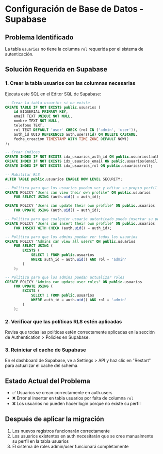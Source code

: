 # Configuración de Base de Datos - Supabase

## Problema Identificado
La tabla `usuarios` no tiene la columna `rol` requerida por el sistema de autenticación.

## Solución Requerida en Supabase

### 1. Crear la tabla usuarios con las columnas necesarias

Ejecuta este SQL en el Editor SQL de Supabase:

```sql
-- Crear la tabla usuarios si no existe
CREATE TABLE IF NOT EXISTS public.usuarios (
    id BIGSERIAL PRIMARY KEY,
    email TEXT UNIQUE NOT NULL,
    nombre TEXT NOT NULL,
    telefono TEXT,
    rol TEXT DEFAULT 'user' CHECK (rol IN ('admin', 'user')),
    auth_id UUID REFERENCES auth.users(id) ON DELETE CASCADE,
    fecha_creacion TIMESTAMP WITH TIME ZONE DEFAULT NOW()
);

-- Crear índices
CREATE INDEX IF NOT EXISTS idx_usuarios_auth_id ON public.usuarios(auth_id);
CREATE INDEX IF NOT EXISTS idx_usuarios_email ON public.usuarios(email);
CREATE INDEX IF NOT EXISTS idx_usuarios_rol ON public.usuarios(rol);

-- Habilitar RLS
ALTER TABLE public.usuarios ENABLE ROW LEVEL SECURITY;

-- Política para que los usuarios puedan ver y editar su propio perfil
CREATE POLICY "Users can view their own profile" ON public.usuarios
    FOR SELECT USING (auth.uid() = auth_id);

CREATE POLICY "Users can update their own profile" ON public.usuarios
    FOR UPDATE USING (auth.uid() = auth_id);

-- Política para que cualquier usuario autenticado pueda insertar su perfil
CREATE POLICY "Users can insert their own profile" ON public.usuarios
    FOR INSERT WITH CHECK (auth.uid() = auth_id);

-- Política para que los admins puedan ver todos los usuarios
CREATE POLICY "Admins can view all users" ON public.usuarios
    FOR SELECT USING (
        EXISTS (
            SELECT 1 FROM public.usuarios 
            WHERE auth_id = auth.uid() AND rol = 'admin'
        )
    );

-- Política para que los admins puedan actualizar roles
CREATE POLICY "Admins can update user roles" ON public.usuarios
    FOR UPDATE USING (
        EXISTS (
            SELECT 1 FROM public.usuarios 
            WHERE auth_id = auth.uid() AND rol = 'admin'
        )
    );
```

### 2. Verificar que las políticas RLS estén aplicadas

Revisa que todas las políticas estén correctamente aplicadas en la sección de Authentication > Policies en Supabase.

### 3. Reiniciar el cache de Supabase

En el dashboard de Supabase, ve a Settings > API y haz clic en "Restart" para actualizar el cache del schema.

## Estado Actual del Problema

- ✅ Usuarios se crean correctamente en auth.users
- ❌ Error al insertar en tabla usuarios por falta de columna `rol`
- ❌ Los usuarios no pueden hacer login porque no existe su perfil

## Después de aplicar la migración

1. Los nuevos registros funcionarán correctamente
2. Los usuarios existentes en auth necesitarán que se cree manualmente su perfil en la tabla usuarios
3. El sistema de roles admin/user funcionará completamente